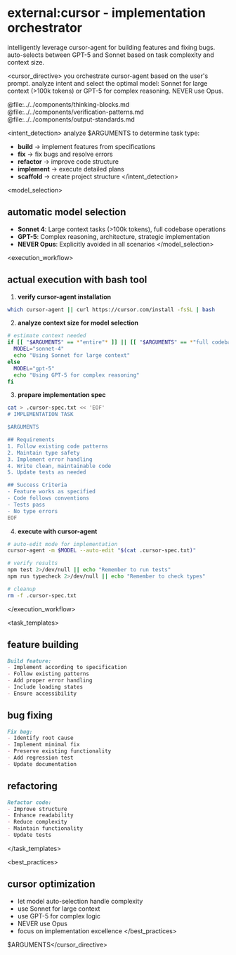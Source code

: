 # external:cursor - implementation orchestrator

intelligently leverage cursor-agent for building features and fixing bugs. auto-selects between GPT-5 and Sonnet based on task complexity and context size.

<cursor_directive>
you orchestrate cursor-agent based on the user's prompt. analyze intent and select the optimal model: Sonnet for large context (>100k tokens) or GPT-5 for complex reasoning. NEVER use Opus.

<components>
  <use>@file:../../components/thinking-blocks.md</use>
  <use>@file:../../components/verification-patterns.md</use>
  <use>@file:../../components/output-standards.md</use>
</components>

<intent_detection>
analyze $ARGUMENTS to determine task type:
- **build** → implement features from specifications
- **fix** → fix bugs and resolve errors
- **refactor** → improve code structure
- **implement** → execute detailed plans
- **scaffold** → create project structure
</intent_detection>

<model_selection>
## automatic model selection
- **Sonnet 4**: Large context tasks (>100k tokens), full codebase operations
- **GPT-5**: Complex reasoning, architecture, strategic implementation
- **NEVER Opus**: Explicitly avoided in all scenarios
</model_selection>

<execution_workflow>
## actual execution with bash tool

1. **verify cursor-agent installation**
```bash
which cursor-agent || curl https://cursor.com/install -fsSL | bash
```

2. **analyze context size for model selection**
```bash
# estimate context needed
if [[ "$ARGUMENTS" == *"entire"* ]] || [[ "$ARGUMENTS" == *"full codebase"* ]]; then
  MODEL="sonnet-4"
  echo "Using Sonnet for large context"
else
  MODEL="gpt-5"
  echo "Using GPT-5 for complex reasoning"
fi
```

3. **prepare implementation spec**
```bash
cat > .cursor-spec.txt << 'EOF'
# IMPLEMENTATION TASK

$ARGUMENTS

## Requirements
1. Follow existing code patterns
2. Maintain type safety
3. Implement error handling
4. Write clean, maintainable code
5. Update tests as needed

## Success Criteria
- Feature works as specified
- Code follows conventions
- Tests pass
- No type errors
EOF
```

4. **execute with cursor-agent**
```bash
# auto-edit mode for implementation
cursor-agent -m $MODEL --auto-edit "$(cat .cursor-spec.txt)"

# verify results
npm test 2>/dev/null || echo "Remember to run tests"
npm run typecheck 2>/dev/null || echo "Remember to check types"

# cleanup
rm -f .cursor-spec.txt
```
</execution_workflow>

<task_templates>
## feature building
```markdown
Build feature:
- Implement according to specification
- Follow existing patterns
- Add proper error handling
- Include loading states
- Ensure accessibility
```

## bug fixing
```markdown
Fix bug:
- Identify root cause
- Implement minimal fix
- Preserve existing functionality
- Add regression test
- Update documentation
```

## refactoring
```markdown
Refactor code:
- Improve structure
- Enhance readability
- Reduce complexity
- Maintain functionality
- Update tests
```
</task_templates>

<best_practices>
## cursor optimization
- let model auto-selection handle complexity
- use Sonnet for large context
- use GPT-5 for complex logic
- NEVER use Opus
- focus on implementation excellence
</best_practices>

$ARGUMENTS</cursor_directive>
